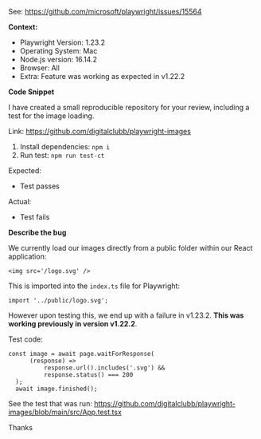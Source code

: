 See: https://github.com/microsoft/playwright/issues/15564

**Context:**

- Playwright Version: 1.23.2
- Operating System: Mac
- Node.js version: 16.14.2
- Browser: All
- Extra: Feature was working as expected in v1.22.2

<!-- CLI to auto-capture this info -->
<!-- npx envinfo --preset playwright --markdown -->

**Code Snippet**

I have created a small reproducible repository for your review, including a test for the image loading.

Link: https://github.com/digitalclubb/playwright-images

1. Install dependencies: `npm i`
2. Run test: `npm run test-ct`

Expected:

- Test passes

Actual:

- Test fails

**Describe the bug**

We currently load our images directly from a public folder within our React application:

```
<img src='/logo.svg' />
```

This is imported into the `index.ts` file for Playwright:

```
import '../public/logo.svg';
```

However upon testing this, we end up with a failure in v1.23.2.
**This was working previously in version v1.22.2**.

Test code:

```
const image = await page.waitForResponse(
      (response) =>
          response.url().includes('.svg') &&
          response.status() === 200
  );
  await image.finished();
```

See the test that was run: https://github.com/digitalclubb/playwright-images/blob/main/src/App.test.tsx

Thanks
